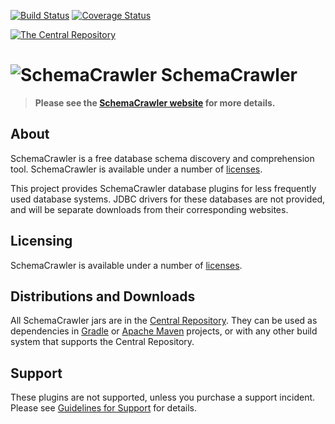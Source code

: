 [![Build Status](https://travis-ci.org/schemacrawler/SchemaCrawler-Database-Plugins.svg?branch=master)](https://travis-ci.org/schemacrawler/SchemaCrawler-Database-Plugins)
[![Coverage Status](https://img.shields.io/codecov/c/github/schemacrawler/SchemaCrawler-Database-Plugins/master.svg)](https://codecov.io/gh/schemacrawler/SchemaCrawler-Database-Plugins)

[![The Central Repository](https://img.shields.io/maven-central/v/us.fatehi/schemacrawler.svg)](https://search.maven.org/search?q=g:us.fatehi%20a:schemacrawler*)



# ![SchemaCrawler](https://github.com/sualeh/SchemaCrawler/raw/master/schemacrawler-docs/logo/schemacrawler_logo.png?raw=true) SchemaCrawler

> **Please see the [SchemaCrawler website](http://www.schemacrawler.com/) for more details.**

## About
SchemaCrawler is a free database schema discovery and comprehension tool. SchemaCrawler is available under a number of [licenses](http://sualeh.github.io/SchemaCrawler/license.html).

This project provides SchemaCrawler database plugins for less frequently used database systems. JDBC drivers for these databases are not provided, and will be separate downloads from their corresponding websites. 

## Licensing

SchemaCrawler is available under a number of [licenses](https://www.schemacrawler.com/license.html).

## Distributions and Downloads

All SchemaCrawler jars are in the [Central Repository](https://search.maven.org/search?q=g:us.fatehi%20a:schemacrawler*). They can be used as dependencies in [Gradle](https://gradle.org/) or [Apache Maven](http://maven.apache.org/) projects, or with any other build system that supports the Central Repository. 

## Support

These plugins are not supported, unless you purchase a support incident. Please see [Guidelines for Support](http://sualeh.github.io/SchemaCrawler/consulting.html) for details.
